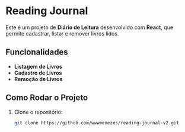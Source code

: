 # Reading Journal

Este é um projeto de **Diário de Leitura** desenvolvido com **React**, que permite cadastrar, listar e remover livros lidos.

## Funcionalidades

- **Listagem de Livros**  
- **Cadastro de Livros**  
- **Remoção de Livros**  

## Como Rodar o Projeto  

1. Clone o repositório:  
   ```sh
   git clone https://github.com/wwwmenezes/reading-journal-v2.git
